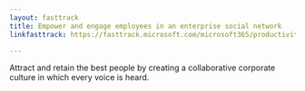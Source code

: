 ```yaml
---
layout: fasttrack
title: Empower and engage employees in an enterprise social network
linkfasttrack: https://fasttrack.microsoft.com/microsoft365/productivitylibrary/Empower-and-engage-employees-in-an-enterprise-social-network 

---
```

Attract and retain the best people by creating a collaborative corporate culture in which every voice is heard.